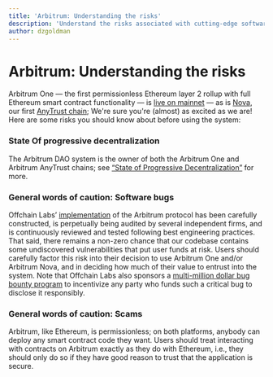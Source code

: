 ```yaml
---
title: 'Arbitrum: Understanding the risks'
description: 'Understand the risks associated with cutting-edge software development'
author: dzgoldman
---
```


# Arbitrum: Understanding the risks

Arbitrum One — the first permissionless Ethereum layer 2 rollup with full Ethereum smart contract functionality — is [live on mainnet](https://offchain.medium.com/mainnet-for-everyone-27ce0f67c85e) — as is [Nova](https://medium.com/offchainlabs/its-time-for-a-new-dawn-nova-is-open-to-the-public-a081df1e4ad2), our first [AnyTrust chain](/how-arbitrum-works/inside-anytrust.md); We're sure you're (almost) as excited as we are!
Here are some risks you should know about before using the system:

### State Of progressive decentralization

The Arbitrum DAO system is the owner of both the Arbitrum One and Arbitrum AnyTrust chains; see [“State of Progressive Decentralization”](https://docs.arbitrum.foundation/state-of-progressive-decentralization) for more.

### General words of caution: Software bugs

Offchain Labs’ [implementation](https://github.com/OffchainLabs/nitro) of the Arbitrum protocol has been carefully constructed, is perpetually being audited by several independent firms, and is continuously reviewed and tested following best engineering practices.
That said, there remains a non-zero chance that our codebase contains some undiscovered vulnerabilities that put user funds at risk. Users should carefully factor this risk into their decision to use Arbitrum One and/or Arbitrum Nova, and in deciding how much of their value to entrust into the system. Note that Offchain Labs also sponsors a [multi-million dollar bug bounty program](https://immunefi.com/bounty/arbitrum/) to incentivize any party who funds such a critical bug to disclose it responsibly.

### General words of caution: Scams

Arbitrum, like Ethereum, is permissionless; on both platforms, anybody can deploy any smart contract code they want. Users should treat interacting with contracts on Arbitrum exactly as they do with Ethereum, i.e., they should only do so if they have good reason to trust that the application is secure.
